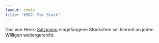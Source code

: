 ```yaml
---
layout: comic
title: "#582: Der Stock"
---
```


Das von Herrn <a href="http://www.el-egoiste.de/blog/2007/04/20/stockfisch/">Salzmann</a> eingefangene Stöckchen sei hiermit an jeden Willigen weitergereicht.
